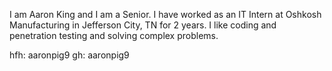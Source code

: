 I am Aaron King and I am a Senior. I have worked as an IT Intern at Oshkosh Manufacturing in Jefferson City, TN for 2 years. I like coding and penetration testing and solving complex problems.

hfh: aaronpig9
gh: aaronpig9
